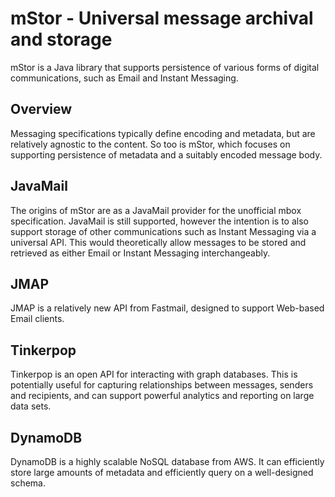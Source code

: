 # mStor - Universal message archival and storage

mStor is a Java library that supports persistence of various forms of digital communications, such as Email 
and Instant Messaging.

## Overview

Messaging specifications typically define encoding and metadata, but are relatively agnostic to the content.
So too is mStor, which focuses on supporting persistence of metadata and a suitably encoded message body.

## JavaMail

The origins of mStor are as a JavaMail provider for the unofficial mbox specification. JavaMail is still
supported, however the intention is to also support storage of other communications such as Instant
Messaging via a universal API. This would theoretically allow messages to be stored and retrieved as either
Email or Instant Messaging interchangeably.

## JMAP

JMAP is a relatively new API from Fastmail, designed to support Web-based Email clients.

## Tinkerpop

Tinkerpop is an open API for interacting with graph databases. This is potentially useful for capturing
relationships between messages, senders and recipients, and can support powerful analytics and reporting
on large data sets.

## DynamoDB

DynamoDB is a highly scalable NoSQL database from AWS. It can efficiently store large amounts of metadata
and efficiently query on a well-designed schema.
